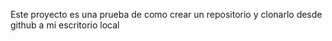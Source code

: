 Este proyecto es una prueba de como crear un repositorio y clonarlo desde github a mi escritorio local
